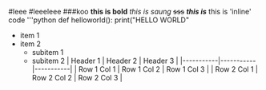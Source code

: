 #leee
#leeeleee
###koo
**this is bold**
_this is saung_
~~sss~~
***this is***
this is 'inline' code
'''python
def helloworld():
  print("HELLO WORLD"
- item 1
- item 2
    - subitem 1
    - subitem 2
| Header 1  | Header 2  | Header 3  |
|-----------|-----------|-----------|
| Row 1 Col 1 | Row 1 Col 2 | Row 1 Col 3 |
| Row 2 Col 1 | Row 2 Col 2 | Row 2 Col 3 |

